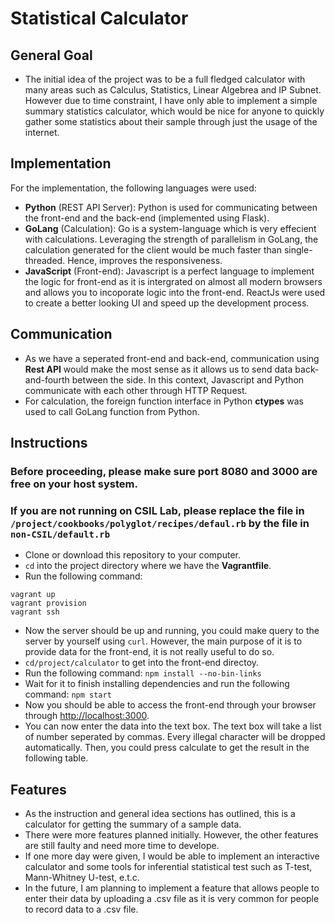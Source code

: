 # Statistical Calculator

## General Goal
- The initial idea of the project was to be a full fledged calculator with many areas such as Calculus, Statistics, Linear Algebrea and IP Subnet. However due to time constraint, I have only able to implement a simple summary statistics calculator, which would be nice for anyone to quickly gather some statistics about their sample through just the usage of the internet.  

## Implementation
For the implementation, the following languages were used:
- **Python** (REST API Server): Python is used for communicating between the front-end and the back-end (implemented using Flask).
- **GoLang** (Calculation): Go is a system-language which is very effecient with calculations. Leveraging the strength of parallelism in GoLang, the calculation generated for the client would be much faster than single-threaded. Hence, improves the responsiveness.
- **JavaScript** (Front-end): Javascript is a perfect language to implement the logic for front-end as it is intergrated on almost all modern browsers and allows you to incoporate logic into the front-end. ReactJs were used to create a better looking UI and speed up the development process.

## Communication
- As we have a seperated front-end and back-end, communication using **Rest API** would make the most sense as it allows us to send data back-and-fourth between the side. In this context, Javascript and Python communicate with each other through HTTP Request.
- For calculation, the foreign function interface in Python **ctypes** was used to call GoLang function from Python. 

## Instructions
### **Before proceeding, please make sure port 8080 and 3000 are free on your host system.** ###
### **If you are not running on CSIL Lab, please replace the file in `/project/cookbooks/polyglot/recipes/defaul.rb` by the file in `non-CSIL/default.rb`** ###
- Clone or download this repository to your computer.
- `cd` into the project directory where we have the **Vagrantfile**.
- Run the following command:
```
vagrant up
vagrant provision
vagrant ssh
```
- Now the server should be up and running, you could make query to the server by yourself using `curl`. However, the main purpose of it is to provide data for the front-end, it is not really useful to do so.
- `cd/project/calculator` to get into the front-end directoy.
- Run the following command:
`npm install --no-bin-links`
- Wait for it to finish installing dependencies and run the following command:
`npm start`
- Now you should be able to access the front-end through your browser through [http://localhost:3000](http://localhost:3000).
- You can now enter the data into the text box. The text box will take a list of number seperated by commas. Every illegal character will be dropped automatically. Then, you could press calculate to get the result in the following table.

## Features
- As the instruction and general idea sections has outlined, this is a calculator for getting the summary of a sample data. 
- There were more features planned initially. However, the other features are still faulty and need more time to develope.
- If one more day were given, I would be able to implement an interactive calculator and some tools for inferential statistical test such as T-test, Mann-Whitney U-test, e.t.c. 
- In the future, I am planning to implement a feature that allows people to enter their data by uploading a .csv file as it is very common for people to record data to a .csv file.